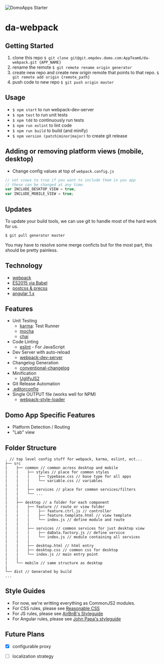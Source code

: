 ![DomoApps Starter](https://domoapps.s3.amazonaws.com/cdn/images/DomoAppsLogo.png)

# da-webpack
## Getting Started
1. clone this repo 
    `$ git clone git@git.empdev.domo.com:AppTeam6/da-webpack.git {APP_NAME}`
2. rename the remote `$ git remote rename origin generator`
3. create new repo and create new origin remote that points to that repo.
    `$ git remote add origin {remote_path}`
4. push code to new repo `$ git push origin master`

## Usage 
- `$ npm start` to run webpack-dev-server
- `$ npm test` to run unit tests
- `$ npm tdd` to continuously run tests
- `$ npm run eslint` to lint code
- `$ npm run build` to build (and minify)
- `$ npm version (patch|minor|major)` to create git release

## Adding or removing platform views (mobile, desktop)
- Change config values at top of `webpack.config.js`

```js
// set views to true if you want to include them in you app
// these can be changed at any time.
var INCLUDE_DESKTOP_VIEW = true;
var INCLUDE_MOBILE_VIEW = true;
```

## Updates
To update your build tools, we can use git to handle most of the hard work for us.

```bash
$ git pull generator master
```

You may have to resolve some merge conficts but for the most part, this should be pretty painless.

## Technology
- [webpack](http://webpack.github.io/)
- [ES2015 via Babel](https://babeljs.io/docs/learn-es2015/)
- [postcss & precss](https://github.com/jonathantneal/precss)
- [angular 1.x](https://angularjs.org/)

## Features
- Unit Testing
  + [karma](http://karma-runner.github.io/): Test Runner
  + [mocha](https://mochajs.org/)
  + [chai](http://chaijs.com/)
- Code Linting
  + [eslint]() - For JavaScript
- Dev Server with auto-reload
  + [webpack-dev-server](http://webpack.github.io/docs/webpack-dev-server.html)
- Changelog Generation
  + [conventional-changelog](https://github.com/ajoslin/conventional-changelog)
- Minification
  + [UglifyJS2](https://github.com/mishoo/UglifyJS2)
- Git Release Automation
- [.editorconfig](http://editorconfig.org/)
- Single OUTPUT file (works well for NPM)
  + [webpack-style-loader](https://github.com/webpack/style-loader)

## Domo App Specific Features
- Platform Detection / Routing
- "Lab" view

## Folder Structure
```text
. // top level config stuff for webpack, karma, eslint, ect...
├── src
|    ├── common // common across desktop and mobile
|    |    ├── styles // place for common styles
|    |    |    ├── typebase.css // base type for all apps
|    |    |    └── variable.css // variables
|    |    |
|    |    ├── services // place for common services/filters
|    |    └── ... 
|    |
|    ├── desktop // a folder for each component
|    |    ├── feature // route or view folder
|    |    |    ├── feature.ctrl.js // controller
|    |    |    ├── feature.template.html // view template
|    |    |    └── index.js // define module and route
|    |    |
|    |    ├── services // common services for just desktop view
|    |    |    ├── daData.factory.js // define service
|    |    |    └── index.js // module containing all services
|    |    |
|    |    ├── desktop.html // html entry
|    |    ├── desktop.css // common css for desktop
|    |    └── index.js // main entry point
|    |
|    └── mobile // same structure as desktop
| 
└── dist // Generated by build
...

```

## Style Guides
- For now, we're writting everything as CommonJS2 modules. 
- For CSS rules, please see [Reasonable CSS](http://rscss.io/)
- For JS rules, please see [AirBnB's Styleguide](https://github.com/airbnb/javascript)
- For Angular rules, please see [John Papa's styleguide](https://github.com/johnpapa/angular-styleguide)

## Future Plans
- [x] configurable proxy
- [ ] localization strategy



